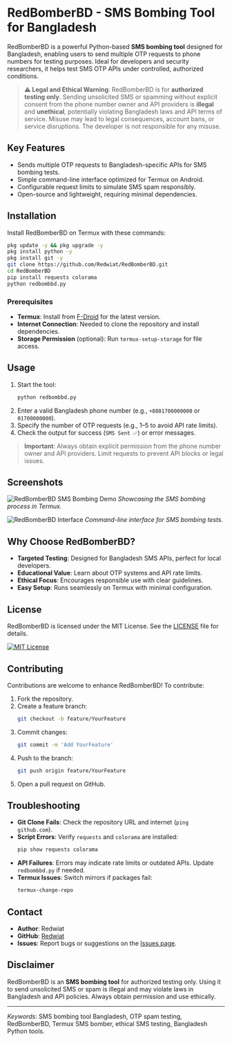# RedBomberBD - SMS Bombing Tool for Bangladesh

RedBomberBD is a powerful Python-based **SMS bombing tool** designed for Bangladesh, enabling users to send multiple OTP requests to phone numbers for testing purposes. Ideal for developers and security researchers, it helps test SMS OTP APIs under controlled, authorized conditions.

> **⚠️ Legal and Ethical Warning**: RedBomberBD is for **authorized testing only**. Sending unsolicited SMS or spamming without explicit consent from the phone number owner and API providers is **illegal** and **unethical**, potentially violating Bangladesh laws and API terms of service. Misuse may lead to legal consequences, account bans, or service disruptions. The developer is not responsible for any misuse.

## Key Features
- Sends multiple OTP requests to Bangladesh-specific APIs for SMS bombing tests.
- Simple command-line interface optimized for Termux on Android.
- Configurable request limits to simulate SMS spam responsibly.
- Open-source and lightweight, requiring minimal dependencies.

## Installation

Install RedBomberBD on Termux with these commands:

```bash
pkg update -y && pkg upgrade -y
pkg install python -y
pkg install git -y
git clone https://github.com/Redwiat/RedBomberBD.git
cd RedBomberBD
pip install requests colorama
python redbombbd.py
```

### Prerequisites
- **Termux**: Install from [F-Droid](https://f-droid.org/en/packages/com.termux/) for the latest version.
- **Internet Connection**: Needed to clone the repository and install dependencies.
- **Storage Permission** (optional): Run `termux-setup-storage` for file access.

## Usage
1. Start the tool:
   ```bash
   python redbombbd.py
   ```
2. Enter a valid Bangladesh phone number (e.g., `+8801700000000` or `01700000000`).
3. Specify the number of OTP requests (e.g., 1–5 to avoid API rate limits).
4. Check the output for success (`SMS Sent ✅`) or error messages.

> **Important**: Always obtain explicit permission from the phone number owner and API providers. Limit requests to prevent API blocks or legal issues.

## Screenshots
![RedBomberBD SMS Bombing Demo](https://user-images.githubusercontent.com/90413704/138064859-98178dde-d6fd-422c-9aa4-a1ee7ccae2da.gif)
*Showcasing the SMS bombing process in Termux.*

![RedBomberBD Interface](https://user-images.githubusercontent.com/90413704/138065091-22a7fdd9-0766-4c0a-bcd7-25a8a0217ce4.png)
*Command-line interface for SMS bombing tests.*

## Why Choose RedBomberBD?
- **Targeted Testing**: Designed for Bangladesh SMS APIs, perfect for local developers.
- **Educational Value**: Learn about OTP systems and API rate limits.
- **Ethical Focus**: Encourages responsible use with clear guidelines.
- **Easy Setup**: Runs seamlessly on Termux with minimal configuration.

## License
RedBomberBD is licensed under the MIT License. See the [LICENSE](LICENSE) file for details.

[![MIT License](https://img.shields.io/badge/License-MIT-blue.svg)](https://opensource.org/licenses/MIT)

## Contributing
Contributions are welcome to enhance RedBomberBD! To contribute:
1. Fork the repository.
2. Create a feature branch:
   ```bash
   git checkout -b feature/YourFeature
   ```
3. Commit changes:
   ```bash
   git commit -m 'Add YourFeature'
   ```
4. Push to the branch:
   ```bash
   git push origin feature/YourFeature
   ```
5. Open a pull request on GitHub.

## Troubleshooting
- **Git Clone Fails**: Check the repository URL and internet (`ping github.com`).
- **Script Errors**: Verify `requests` and `colorama` are installed:
  ```bash
  pip show requests colorama
  ```
- **API Failures**: Errors may indicate rate limits or outdated APIs. Update `redbombbd.py` if needed.
- **Termux Issues**: Switch mirrors if packages fail:
  ```bash
  termux-change-repo
  ```

## Contact
- **Author**: Redwiat
- **GitHub**: [Redwiat](https://github.com/Redwiat)
- **Issues**: Report bugs or suggestions on the [Issues page](https://github.com/Redwiat/RedBomberBD/issues).

## Disclaimer
RedBomberBD is an **SMS bombing tool** for authorized testing only. Using it to send unsolicited SMS or spam is illegal and may violate laws in Bangladesh and API policies. Always obtain permission and use ethically.

---

*Keywords*: SMS bombing tool Bangladesh, OTP spam testing, RedBomberBD, Termux SMS bomber, ethical SMS testing, Bangladesh Python tools.
